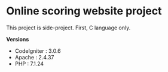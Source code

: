 # Online scoring website project

This project is side-project. First, C language only.

**Versions**
* CodeIgniter : 3.0.6
* Apache : 2.4.37
* PHP : 7.1.24

